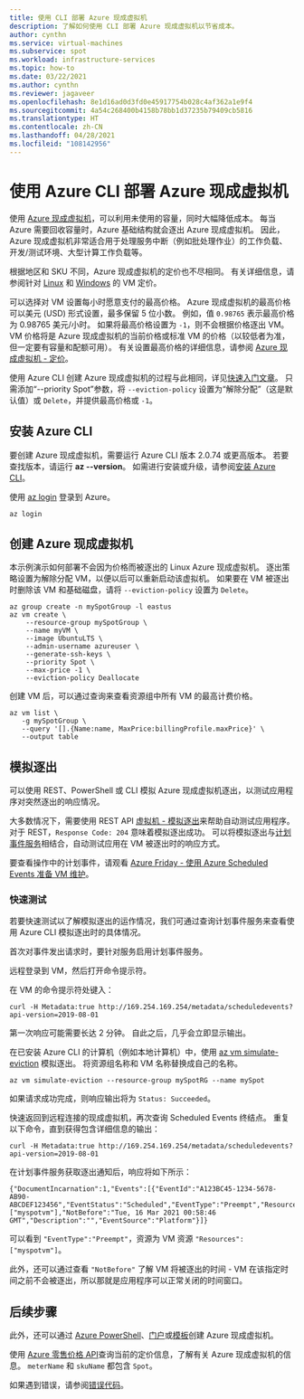 ```yaml
---
title: 使用 CLI 部署 Azure 现成虚拟机
description: 了解如何使用 CLI 部署 Azure 现成虚拟机以节省成本。
author: cynthn
ms.service: virtual-machines
ms.subservice: spot
ms.workload: infrastructure-services
ms.topic: how-to
ms.date: 03/22/2021
ms.author: cynthn
ms.reviewer: jagaveer
ms.openlocfilehash: 8e1d16ad0d3fd0e45917754b028c4af362a1e9f4
ms.sourcegitcommit: 4a54c268400b4158b78bb1d37235b79409cb5816
ms.translationtype: HT
ms.contentlocale: zh-CN
ms.lasthandoff: 04/28/2021
ms.locfileid: "108142956"
---
```

# <a name="deploy-azure-spot-virtual-machines-using-the-azure-cli"></a>使用 Azure CLI 部署 Azure 现成虚拟机

使用 [Azure 现成虚拟机](../spot-vms.md)，可以利用未使用的容量，同时大幅降低成本。 每当 Azure 需要回收容量时，Azure 基础结构就会逐出 Azure 现成虚拟机。 因此，Azure 现成虚拟机非常适合用于处理服务中断（例如批处理作业）的工作负载、开发/测试环境、大型计算工作负载等。

根据地区和 SKU 不同，Azure 现成虚拟机的定价也不尽相同。 有关详细信息，请参阅针对 [Linux](https://azure.microsoft.com/pricing/details/virtual-machines/linux/) 和 [Windows](https://azure.microsoft.com/pricing/details/virtual-machines/windows/) 的 VM 定价。 

可以选择对 VM 设置每小时愿意支付的最高价格。 Azure 现成虚拟机的最高价格可以美元 (USD) 形式设置，最多保留 5 位小数。 例如，值 `0.98765` 表示最高价格为 0.98765 美元/小时。 如果将最高价格设置为 `-1`，则不会根据价格逐出 VM。 VM 价格将是 Azure 现成虚拟机的当前价格或标准 VM 的价格（以较低者为准，但一定要有容量和配额可用）。 有关设置最高价格的详细信息，请参阅 [Azure 现成虚拟机 - 定价](../spot-vms.md#pricing)。

使用 Azure CLI 创建 Azure 现成虚拟机的过程与此相同，详见[快速入门文章](./quick-create-cli.md)。 只需添加“--priority Spot”参数，将 `--eviction-policy` 设置为“解除分配”（这是默认值）或 `Delete`，并提供最高价格或 `-1`。 


## <a name="install-azure-cli"></a>安装 Azure CLI

要创建 Azure 现成虚拟机，需要运行 Azure CLI 版本 2.0.74 或更高版本。 若要查找版本，请运行 **az --version**。 如需进行安装或升级，请参阅[安装 Azure CLI](/cli/azure/install-azure-cli)。 

使用 [az login](/cli/azure/reference-index#az_login) 登录到 Azure。

```azurecli-interactive
az login
```

## <a name="create-an-azure-spot-virtual-machine"></a>创建 Azure 现成虚拟机

本示例演示如何部署不会因为价格而被逐出的 Linux Azure 现成虚拟机。 逐出策略设置为解除分配 VM，以便以后可以重新启动该虚拟机。 如果要在 VM 被逐出时删除该 VM 和基础磁盘，请将 `--eviction-policy` 设置为 `Delete`。

```azurecli-interactive
az group create -n mySpotGroup -l eastus
az vm create \
    --resource-group mySpotGroup \
    --name myVM \
    --image UbuntuLTS \
    --admin-username azureuser \
    --generate-ssh-keys \
    --priority Spot \
    --max-price -1 \
    --eviction-policy Deallocate
```



创建 VM 后，可以通过查询来查看资源组中所有 VM 的最高计费价格。

```azurecli-interactive
az vm list \
   -g mySpotGroup \
   --query '[].{Name:name, MaxPrice:billingProfile.maxPrice}' \
   --output table
```

## <a name="simulate-an-eviction"></a>模拟逐出

可以使用 REST、PowerShell 或 CLI 模拟 Azure 现成虚拟机逐出，以测试应用程序对突然逐出的响应情况。

大多数情况下，需要使用 REST API [虚拟机 - 模拟逐出](/rest/api/compute/virtualmachines/simulateeviction)来帮助自动测试应用程序。 对于 REST，`Response Code: 204` 意味着模拟逐出成功。 可以将模拟逐出与[计划事件服务](scheduled-events.md)相结合，自动测试应用在 VM 被逐出时的响应方式。

要查看操作中的计划事件，请观看 [Azure Friday - 使用 Azure Scheduled Events 准备 VM 维护](https://channel9.msdn.com/Shows/Azure-Friday/Using-Azure-Scheduled-Events-to-Prepare-for-VM-Maintenance)。


### <a name="quick-test"></a>快速测试

若要快速测试以了解模拟逐出的运作情况，我们可通过查询计划事件服务来查看使用 Azure CLI 模拟逐出时的具体情况。

首次对事件发出请求时，要针对服务启用计划事件服务。 

远程登录到 VM，然后打开命令提示符。 

在 VM 的命令提示符处键入：

```
curl -H Metadata:true http://169.254.169.254/metadata/scheduledevents?api-version=2019-08-01
```

第一次响应可能需要长达 2 分钟。 自此之后，几乎会立即显示输出。

在已安装 Azure CLI 的计算机（例如本地计算机）中，使用 [az vm simulate-eviction](/cli/azure/vm#az_vm_simulate_eviction) 模拟逐出。 将资源组名称和 VM 名称替换成自己的名称。 

```azurecli-interactive
az vm simulate-eviction --resource-group mySpotRG --name mySpot
```

如果请求成功完成，则响应输出将为 `Status: Succeeded`。

快速返回到远程连接的现成虚拟机，再次查询 Scheduled Events 终结点。 重复以下命令，直到获得包含详细信息的输出：

```
curl -H Metadata:true http://169.254.169.254/metadata/scheduledevents?api-version=2019-08-01
```

在计划事件服务获取逐出通知后，响应将如下所示：

```output
{"DocumentIncarnation":1,"Events":[{"EventId":"A123BC45-1234-5678-AB90-ABCDEF123456","EventStatus":"Scheduled","EventType":"Preempt","ResourceType":"VirtualMachine","Resources":["myspotvm"],"NotBefore":"Tue, 16 Mar 2021 00:58:46 GMT","Description":"","EventSource":"Platform"}]}
```

可以看到 `"EventType":"Preempt"`，资源为 VM 资源 `"Resources":["myspotvm"]`。 

此外，还可以通过查看 `"NotBefore"` 了解 VM 将被逐出的时间 - VM 在该指定时间之前不会被逐出，所以那就是应用程序可以正常关闭的时间窗口。


## <a name="next-steps"></a>后续步骤

此外，还可以通过 [Azure PowerShell](../windows/spot-powershell.md)、[门户](../spot-portal.md)或[模板](spot-template.md)创建 Azure 现成虚拟机。

使用 [Azure 零售价格 API](/rest/api/cost-management/retail-prices/azure-retail-prices)查询当前的定价信息，了解有关 Azure 现成虚拟机的信息。 `meterName` 和 `skuName` 都包含 `Spot`。

如果遇到错误，请参阅[错误代码](../error-codes-spot.md)。